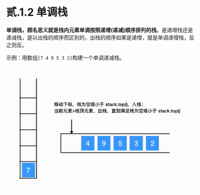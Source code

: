 # 贰.1.2 单调栈

**单调栈，顾名思义就是栈内元素单调按照递增\(递减\)顺序排列的栈**。是递增栈还是递减栈，是以出栈的顺序而区别的，出栈的顺序如果是递增，就是单调递增栈，反之则反。

示例：用数组`[7 4 9 5 3 2]`构建一个单调递减栈。

![](../.gitbook/assets/monotone-stack.gif)

